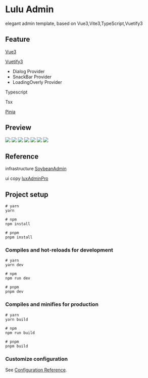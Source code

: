 # Lulu Admin
elegant admin template, based on Vue3,Vite3,TypeScript,Vuetify3
## Feature

[Vue3](https://vuejs.org/guide/quick-start.html#creating-a-vue-application)

[Vuetify3](https://next.vuetifyjs.com/en/getting-started/installation/)

- Dialog Provider
- SnackBar Provider
- LoadingOverly Provider

Typescript

Tsx

[Pinia](https://pinia.vuejs.org/)


## Preview

![](https://i.imgur.com/S5HeYO2.png)
![](https://i.imgur.com/MgHU7Av.png)
![](https://i.imgur.com/Xr5gqgE.png)
![](https://i.imgur.com/OVjed1u.png)
![](https://i.imgur.com/iA7ffeQ.png)
![](https://i.imgur.com/Qu3TPXF.png)
![](https://i.imgur.com/bNXRsiv.png)




## Reference

infrastructure [SoybeanAdmin](https://github.com/honghuangdc/soybean-admin)

ui copy [luxAdminPro](https://lux-admin-pro.indielayer.com/dashboard/analytics)

## Project setup

```
# yarn
yarn

# npm
npm install

# pnpm
pnpm install
```

### Compiles and hot-reloads for development

```
# yarn
yarn dev

# npm
npm run dev

# pnpm
pnpm dev
```

### Compiles and minifies for production

```
# yarn
yarn build

# npm
npm run build

# pnpm
pnpm build
```

### Customize configuration

See [Configuration Reference](https://vitejs.dev/config/).
